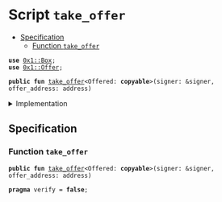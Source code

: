 
<a name="take_offer"></a>

# Script `take_offer`



-  [Specification](#@Specification_0)
    -  [Function `take_offer`](#@Specification_0_take_offer)


<pre><code><b>use</b> <a href="../../modules/doc/Box.md#0x1_Box">0x1::Box</a>;
<b>use</b> <a href="../../modules/doc/Offer.md#0x1_Offer">0x1::Offer</a>;
</code></pre>




<pre><code><b>public</b> <b>fun</b> <a href="take_offer.md#take_offer">take_offer</a>&lt;Offered: <b>copyable</b>&gt;(signer: &signer, offer_address: address)
</code></pre>



<details>
<summary>Implementation</summary>


<pre><code><b>fun</b> <a href="take_offer.md#take_offer">take_offer</a>&lt;Offered: <b>copyable</b>&gt;(
    signer: &signer,
    offer_address: address,
) {
    <b>let</b> offered = <a href="../../modules/doc/Offer.md#0x1_Offer_redeem">Offer::redeem</a>&lt;Offered&gt;(signer, offer_address);
    <a href="../../modules/doc/Box.md#0x1_Box_put">Box::put</a>(signer, offered);
}
</code></pre>



</details>

<a name="@Specification_0"></a>

## Specification


<a name="@Specification_0_take_offer"></a>

### Function `take_offer`


<pre><code><b>public</b> <b>fun</b> <a href="take_offer.md#take_offer">take_offer</a>&lt;Offered: <b>copyable</b>&gt;(signer: &signer, offer_address: address)
</code></pre>




<pre><code><b>pragma</b> verify = <b>false</b>;
</code></pre>
